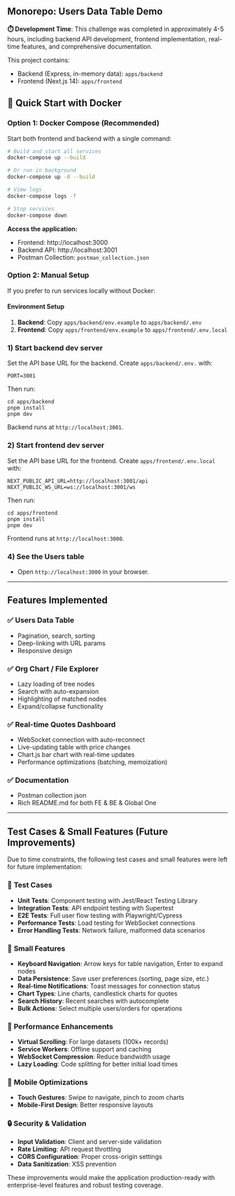 ## Monorepo: Users Data Table Demo

**⏱️ Development Time**: This challenge was completed in approximately 4-5 hours, including backend API development, frontend implementation, real-time features, and comprehensive documentation.

This project contains:
- Backend (Express, in-memory data): `apps/backend`
- Frontend (Next.js 14): `apps/frontend`

## 🚀 Quick Start with Docker

### Option 1: Docker Compose (Recommended)
Start both frontend and backend with a single command:

```bash
# Build and start all services
docker-compose up --build

# Or run in background
docker-compose up -d --build

# View logs
docker-compose logs -f

# Stop services
docker-compose down
```

**Access the application:**
- Frontend: http://localhost:3000
- Backend API: http://localhost:3001
- Postman Collection: `postman_collection.json`

### Option 2: Manual Setup
If you prefer to run services locally without Docker:

#### Environment Setup
1. **Backend**: Copy `apps/backend/env.example` to `apps/backend/.env`
2. **Frontend**: Copy `apps/frontend/env.example` to `apps/frontend/.env.local`

### 1) Start backend dev server
Set the API base URL for the backend. Create `apps/backend/.env.` with:
```
PORT=3001
```
Then run:
```
cd apps/backend
pnpm install
pnpm dev
```
Backend runs at `http://localhost:3001`.

### 2) Start frontend dev server
Set the API base URL for the frontend. Create `apps/frontend/.env.local` with:
```
NEXT_PUBLIC_API_URL=http://localhost:3001/api
NEXT_PUBLIC_WS_URL=ws://localhost:3001/ws
```
Then run:
```
cd apps/frontend
pnpm install
pnpm dev
```
Frontend runs at `http://localhost:3000`.

### 4) See the Users table
- Open `http://localhost:3000` in your browser.

---

## Features Implemented

### ✅ Users Data Table
- Pagination, search, sorting
- Deep-linking with URL params
- Responsive design

### ✅ Org Chart / File Explorer
- Lazy loading of tree nodes
- Search with auto-expansion
- Highlighting of matched nodes
- Expand/collapse functionality

### ✅ Real-time Quotes Dashboard
- WebSocket connection with auto-reconnect
- Live-updating table with price changes
- Chart.js bar chart with real-time updates
- Performance optimizations (batching, memoization)

### ✅ Documentation
- Postman collection json
- Rich README.md for both FE & BE & Global One
---

## Test Cases & Small Features (Future Improvements)

Due to time constraints, the following test cases and small features were left for future implementation:

### 🧪 **Test Cases**
- **Unit Tests**: Component testing with Jest/React Testing Library
- **Integration Tests**: API endpoint testing with Supertest
- **E2E Tests**: Full user flow testing with Playwright/Cypress
- **Performance Tests**: Load testing for WebSocket connections
- **Error Handling Tests**: Network failure, malformed data scenarios

### 🔧 **Small Features**
- **Keyboard Navigation**: Arrow keys for table navigation, Enter to expand nodes
- **Data Persistence**: Save user preferences (sorting, page size, etc.)
- **Real-time Notifications**: Toast messages for connection status
- **Chart Types**: Line charts, candlestick charts for quotes
- **Search History**: Recent searches with autocomplete
- **Bulk Actions**: Select multiple users/orders for operations

### 🚀 **Performance Enhancements**
- **Virtual Scrolling**: For large datasets (100k+ records)
- **Service Workers**: Offline support and caching
- **WebSocket Compression**: Reduce bandwidth usage
- **Lazy Loading**: Code splitting for better initial load times

### 📱 **Mobile Optimizations**
- **Touch Gestures**: Swipe to navigate, pinch to zoom charts
- **Mobile-First Design**: Better responsive layouts

### 🔒 **Security & Validation**
- **Input Validation**: Client and server-side validation
- **Rate Limiting**: API request throttling
- **CORS Configuration**: Proper cross-origin settings
- **Data Sanitization**: XSS prevention

These improvements would make the application production-ready with enterprise-level features and robust testing coverage.


